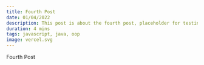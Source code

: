 ```yaml
---
title: Fourth Post
date: 01/04/2022
description: This post is about the fourth post, placeholder for testing.
duration: 4 mins
tags: javascript, java, oop
image: vercel.svg
---
```


Fourth Post
